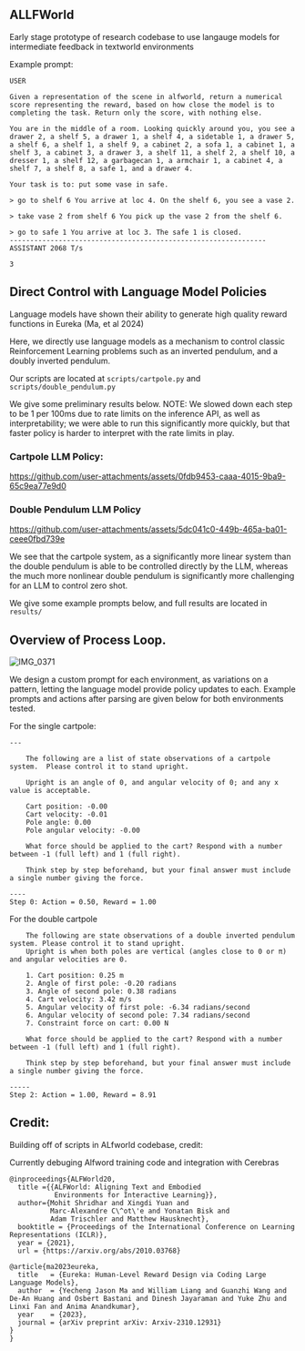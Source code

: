 ## ALLFWorld

Early stage prototype of research codebase to use langauge models for intermediate feedback in textworld environments

Example prompt:

```
USER

Given a representation of the scene in alfworld, return a numerical score representing the reward, based on how close the model is to completing the task. Return only the score, with nothing else.

You are in the middle of a room. Looking quickly around you, you see a drawer 2, a shelf 5, a drawer 1, a shelf 4, a sidetable 1, a drawer 5, a shelf 6, a shelf 1, a shelf 9, a cabinet 2, a sofa 1, a cabinet 1, a shelf 3, a cabinet 3, a drawer 3, a shelf 11, a shelf 2, a shelf 10, a dresser 1, a shelf 12, a garbagecan 1, a armchair 1, a cabinet 4, a shelf 7, a shelf 8, a safe 1, and a drawer 4.

Your task is to: put some vase in safe.

> go to shelf 6 You arrive at loc 4. On the shelf 6, you see a vase 2.

> take vase 2 from shelf 6 You pick up the vase 2 from the shelf 6.

> go to safe 1 You arrive at loc 3. The safe 1 is closed.
---------------------------------------------------------------
ASSISTANT 2068 T/s

3
```

## Direct Control with Language Model Policies

Language models have shown their ability to generate high quality reward functions in Eureka (Ma, et al 2024)

Here, we directly use language models as a mechanism to control classic Reinforcement Learning problems such as an inverted pendulum, and a doubly inverted pendulum.

Our scripts are located at `scripts/cartpole.py` and `scripts/double_pendulum.py`

We give some preliminary results below.  NOTE:  We slowed down each step to be 1 per 100ms due to rate limits on the inference API, as well as interpretability; we were able to run this significantly more quickly, but that faster policy is harder to interpret with the rate limits in play.


### Cartpole LLM Policy:

https://github.com/user-attachments/assets/0fdb9453-caaa-4015-9ba9-65c9ea77e9d0


### Double Pendulum LLM Policy

https://github.com/user-attachments/assets/5dc041c0-449b-465a-ba01-ceee0fbd739e


We see that the cartpole system, as a significantly more linear system than the double pendulum is able to be controlled directly by the LLM, whereas the much more nonlinear double pendulum is significantly more challenging for an LLM to control zero shot.

We give some example prompts below, and full results are located in `results/`


## Overview of Process Loop.

![IMG_0371](https://github.com/user-attachments/assets/059f9e72-8733-4ac5-a107-5efd333b81f1)

We design a custom prompt for each environment, as variations on a pattern, letting the language model provide policy updates to each.  Example prompts and actions after parsing are given below for both environments tested.

For the single cartpole:
```
---

    The following are a list of state observations of a cartpole system.  Please control it to stand upright.

    Upright is an angle of 0, and angular velocity of 0; and any x value is acceptable.

    Cart position: -0.00
    Cart velocity: -0.01
    Pole angle: 0.00
    Pole angular velocity: -0.00

    What force should be applied to the cart? Respond with a number between -1 (full left) and 1 (full right).

    Think step by step beforehand, but your final answer must include a single number giving the force.

----
Step 0: Action = 0.50, Reward = 1.00
```

For the double cartpole
```
    The following are state observations of a double inverted pendulum system. Please control it to stand upright.
    Upright is when both poles are vertical (angles close to 0 or π) and angular velocities are 0.

    1. Cart position: 0.25 m
    2. Angle of first pole: -0.20 radians
    3. Angle of second pole: 0.38 radians
    4. Cart velocity: 3.42 m/s
    5. Angular velocity of first pole: -6.34 radians/second
    6. Angular velocity of second pole: 7.34 radians/second
    7. Constraint force on cart: 0.00 N

    What force should be applied to the cart? Respond with a number between -1 (full left) and 1 (full right).

    Think step by step beforehand, but your final answer must include a single number giving the force.

-----
Step 2: Action = 1.00, Reward = 8.91
```





## Credit:

Building off of scripts in ALfworld codebase, credit: 


Currently debuging Alfword training code and integration with Cerebras

```
@inproceedings{ALFWorld20,
  title ={{ALFWorld: Aligning Text and Embodied
           Environments for Interactive Learning}},
  author={Mohit Shridhar and Xingdi Yuan and
          Marc-Alexandre C\^ot\'e and Yonatan Bisk and
          Adam Trischler and Matthew Hausknecht},
  booktitle = {Proceedings of the International Conference on Learning Representations (ICLR)},
  year = {2021},
  url = {https://arxiv.org/abs/2010.03768}

@article{ma2023eureka,
  title   = {Eureka: Human-Level Reward Design via Coding Large Language Models},
  author  = {Yecheng Jason Ma and William Liang and Guanzhi Wang and De-An Huang and Osbert Bastani and Dinesh Jayaraman and Yuke Zhu and Linxi Fan and Anima Anandkumar},
  year    = {2023},
  journal = {arXiv preprint arXiv: Arxiv-2310.12931}
}
}
```
